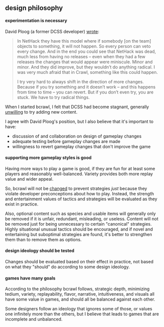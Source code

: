 ## design philosophy

#### experimentation is necessary

David Ploog (a former DCSS developer) [wrote](https://www.rockpapershotgun.com/2017/03/23/making-dungeon-crawl-stone-soup-with-253-cooks-and-no-head-chef/): 
> In NetHack they have this model where if somebody [on the team] objects to something, it will not happen. So every person can veto every change. And in the end you could see that NetHack was dead, much less from having no releases – even when they had a few releases the changes that would appear were miniscule. Minor and minor. And they did improve, but they wouldn’t do anything radical. I was very much afraid that in Crawl, something like this could happen.
> 
> I try very hard to always shift in the direction of more changes. Because if you try something and it doesn’t work – and this happens from time to time – you can revert. But if you don’t even try, you are stuck. We have to try radical things.

When I started bcrawl, I felt that DCSS had become stagnant, generally [unwilling](https://www.reddit.com/r/dcss/comments/9aseh1/has_dcss_development_stagnated/e4yty2n/) to try adding new content.

I agree with David Ploog's position, but I also believe that it's important to have:
- discussion of and collaboration on design of gameplay changes
- adequate testing before gameplay changes are made
- willingness to revert gameplay changes that don't improve the game

#### supporting more gameplay styles is good

Having more ways to play a game is good, if they are fun for at least some players and reasonably well-balanced. Variety provides both more replay value and wider appeal.

So, bcrawl will not be [changed](https://www.reddit.com/r/dcss/comments/8poib2/make_lees_rapid_deconstruction_never_break_walls/) to prevent strategies *just* because they violate developer preconceptions about how to play. Instead, the strength and entertainment values of tactics and strategies will be evaluated as they exist in practice.

Also, optional content such as species and usable items will generally only be removed if it is unfair, redundant, misleading, or useless. Content will not be removed just for being unnecessary to certain "canonical" strategies. Highly situational unusual tactics should be encouraged, and if novel and entertaining but suboptimal strategies are found, it's better to strengthen them than to remove them as options.

#### design ideology should be tested

Changes should be evaluated based on their effect in practice, not based on what they "should" do according to some design ideology.

#### games have many goals

According to the philosophy bcrawl follows, strategic depth, minimizing tedium, variety, replayability, flavor, narrative, intuitiveness, and visuals all have some value in games, and should all be balanced against each other.

Some designers follow an ideology that ignores some of those, or values one infinitely more than the others, but I believe that leads to games that are incomplete and unbalanced.
